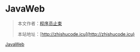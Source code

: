 # JavaWeb

> 本文作者：[程序员止束]()
>
> 本站地址：[http://zhishucode.icu](http://zhishucode.icu)



[JavaWeb](JavaWeb笔记.md)







